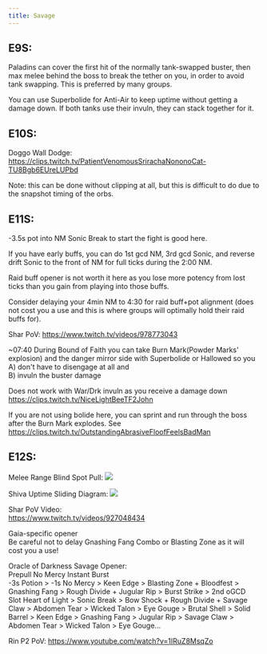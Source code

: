 ```yaml
---
title: Savage
---
```

## E9S:
Paladins can cover the first hit of the normally tank-swapped buster, then max melee behind the boss to break the tether on you, in order to avoid tank swapping. This is preferred by many groups. 

You can use Superbolide for Anti-Air to keep uptime without getting a damage down. If both tanks use their invuln, they can stack together for it. 


## E10S:
Doggo Wall Dodge:  
<https://clips.twitch.tv/PatientVenomousSrirachaNononoCat-TU8Bgb6EUreLUPbd>

Note: this can be done without clipping at all, but this is difficult to do due to the snapshot timing of the orbs.

## E11S:
-3.5s pot into NM Sonic Break to start the fight is good here. 

If you have early buffs, you can do 1st gcd NM, 3rd gcd Sonic, and reverse drift Sonic to the front of NM for full ticks during the 2:00 NM. 

Raid buff opener is not worth it here as you lose more potency from lost ticks than you gain from playing into those buffs. 

Consider delaying your 4min NM to 4:30 for raid buff+pot alignment  (does not cost you a use and this is where groups will optimally hold their raid buffs for).

Shar PoV: <https://www.twitch.tv/videos/978773043>

~07:40 During Bound of Faith you can take Burn Mark(Powder Marks' explosion) and the danger mirror side with Superbolide or Hallowed so you   
A) don't have to disengage at all and   
B) invuln the buster damage  

Does not work with War/Drk invuln as you receive a damage down
<https://clips.twitch.tv/NiceLightBeeTF2John>

If you are not using bolide here, you can sprint and run through the boss after the Burn Mark explodes. See <https://clips.twitch.tv/OutstandingAbrasiveFloofFeelsBadMan>


## E12S:

Melee Range Blind Spot Pull:
![](https://cdn.discordapp.com/attachments/626602979595649033/829447862391275543/unknown-21.png)


Shiva Uptime Sliding Diagram: 
![](https://cdn.discordapp.com/attachments/277962807813865472/795028879739846666/unknown.png)


Shar PoV Video:  
<https://www.twitch.tv/videos/927048434>

 
Gaia-specific opener  
Be careful not to delay Gnashing Fang Combo or Blasting Zone as it will cost you a use!


Oracle of Darkness Savage Opener:  
Prepull No Mercy Instant Burst  
-3s Potion > -1s No Mercy > Keen Edge > Blasting Zone + Bloodfest > Gnashing Fang > Rough Divide + Jugular Rip > Burst Strike > 2nd oGCD Slot Heart of Light > Sonic Break > Bow Shock + Rough Divide + Savage Claw > Abdomen Tear > Wicked Talon > Eye Gouge > Brutal Shell > Solid Barrel > Keen Edge > Gnashing Fang > Jugular Rip > Savage Claw > Abdomen Tear > Wicked Talon > Eye Gouge...

Rin P2 PoV: <https://www.youtube.com/watch?v=1IRuZ8MsqZo>